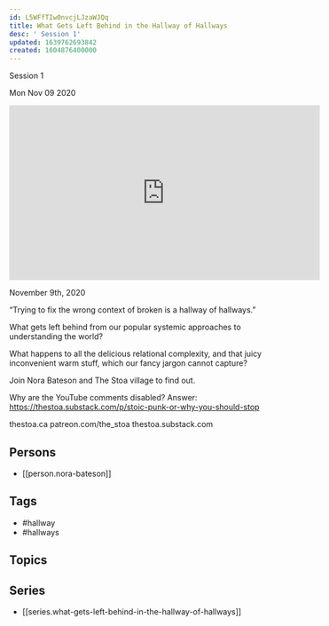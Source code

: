 ```yaml
---
id: L5WFfTIw0nvcjLJzaWJQq
title: What Gets Left Behind in the Hallway of Hallways
desc: ' Session 1'
updated: 1639762693842
created: 1604876400000
---
```



 Session 1

Mon Nov 09 2020

<iframe width="560" height="315" src="https://www.youtube.com/embed/JVcYMgIu-3s" title="What Gets Left Behind in the Hallway of Hallways: Session 1 w/ Nora Bateson" frameborder="0" allow="accelerometer; autoplay; clipboard-write; encrypted-media; gyroscope; picture-in-picture" allowfullscreen ></iframe>

November 9th, 2020

“Trying to fix the wrong context of broken is a hallway of hallways.”

What gets left behind from our popular systemic approaches to understanding the world?

What happens to all the delicious relational complexity, and that juicy inconvenient warm stuff, which our fancy jargon cannot capture?

Join Nora Bateson and The Stoa village to find out.

Why are the YouTube comments disabled? Answer: https://thestoa.substack.com/p/stoic-punk-or-why-you-should-stop

thestoa.ca
patreon.com/the_stoa
thestoa.substack.com

## Persons

- [[person.nora-bateson]]

## Tags

- #hallway
- #hallways

## Topics



## Series

- [[series.what-gets-left-behind-in-the-hallway-of-hallways]]

